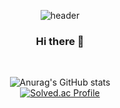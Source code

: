 <div align="center">     
  
![header](https://capsule-render.vercel.app/api?type=waving)
### Hi there 👋  
 <br/>
 
![Anurag's GitHub stats](https://github-readme-stats.vercel.app/api?username=candy2022&show_icons=true&theme=dark)      
[![Solved.ac Profile](http://mazassumnida.wtf/api/v2/generate_badge?boj=hola)](https://solved.ac/hola/)
 </div>
<!--
**candy2022/candy2022** is a ✨ _special_ ✨ repository because its `README.md` (this file) appears on your GitHub profile.

Here are some ideas to get you started:

- 🔭 I’m currently working on ...
- 🌱 I’m currently learning ...
- 👯 I’m looking to collaborate on ...
- 🤔 I’m looking for help with ...
- 💬 Ask me about ...
- 📫 How to reach me: ...
- 😄 Pronouns: ...
- ⚡ Fun fact: ...
-->
